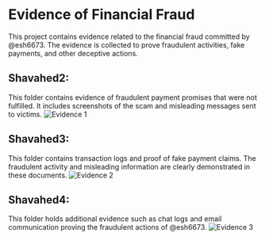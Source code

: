 # Evidence of Financial Fraud

This project contains evidence related to the financial fraud committed by @esh6673. The evidence is collected to prove fraudulent activities, fake payments, and other deceptive actions.

## Shavahed2:
This folder contains evidence of fraudulent payment promises that were not fulfilled. It includes screenshots of the scam and misleading messages sent to victims.
![Evidence 1](Shavahed2/screenshot1.jpg)

## Shavahed3:
This folder contains transaction logs and proof of fake payment claims. The fraudulent activity and misleading information are clearly demonstrated in these documents.
![Evidence 2](Shavahed3/transaction_log1.png)

## Shavahed4:
This folder holds additional evidence such as chat logs and email communication proving the fraudulent actions of @esh6673.
![Evidence 3](Shavahed4/chat_log1.jpg)
